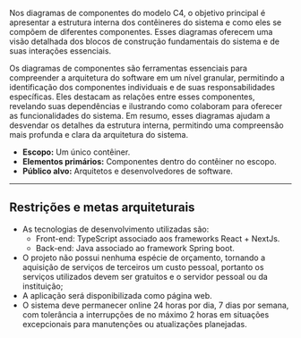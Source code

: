 Nos diagramas de componentes do modelo C4, o objetivo principal é apresentar a estrutura interna dos contêineres do 
sistema e como eles se compõem de diferentes componentes. Esses diagramas oferecem uma visão detalhada dos blocos de 
construção fundamentais do sistema e de suas interações essenciais.

Os diagramas de componentes são ferramentas essenciais para compreender a arquitetura do software em um nível granular,
permitindo a identificação dos componentes individuais e de suas responsabilidades específicas. Eles destacam as relações
entre esses componentes, revelando suas dependências e ilustrando como colaboram para oferecer as funcionalidades do 
sistema. Em resumo, esses diagramas ajudam a desvendar os detalhes da estrutura interna, permitindo uma compreensão mais
profunda e clara da arquitetura do sistema.

* **Escopo:** Um único contêiner.
* **Elementos primários:** Componentes dentro do contêiner no escopo.
* **Público alvo:** Arquitetos e desenvolvedores de software.
****

## Restrições e metas arquiteturais
* As tecnologias de desenvolvimento utilizadas são: 
  * Front-end: TypeScript associado aos frameworks React + NextJs.
  * Back-end: Java associado ao framework Spring boot.
* O projeto não possui nenhuma espécie de orçamento, tornando a aquisição de serviços de terceiros um custo pessoal, 
portanto os serviços utilizados devem ser gratuitos e o servidor pessoal ou da instituição;
* A aplicação será disponibilizada como página web.
* O sistema deve permanecer online 24 horas por dia, 7 dias por semana, com tolerância a interrupções de no máximo 2 horas
em situações excepcionais para manutenções ou atualizações planejadas.
